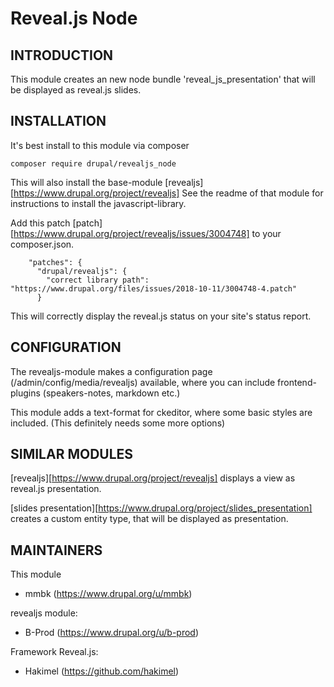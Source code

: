 # Reveal.js Node

## INTRODUCTION

This module creates an new node bundle 'reveal_js_presentation' that
will be displayed as reveal.js slides.

## INSTALLATION

It's best install to this module via composer
```
composer require drupal/revealjs_node
```

This will also install the base-module [revealjs][https://www.drupal.org/project/revealjs]
See the readme of that module for instructions to install the
javascript-library.

Add this patch [patch][https://www.drupal.org/project/revealjs/issues/3004748] to your composer.json.
```
    "patches": {
      "drupal/revealjs": {
        "correct library path": "https://www.drupal.org/files/issues/2018-10-11/3004748-4.patch"
      }
```
This will correctly display the reveal.js status on your site's status
report.

## CONFIGURATION

The revealjs-module makes a configuration page (/admin/config/media/revealjs)
available, where you can include frontend-plugins (speakers-notes,
markdown etc.)

This module adds a text-format for ckeditor, where some basic styles are
included. (This definitely needs some more options)




## SIMILAR MODULES

[revealjs][https://www.drupal.org/project/revealjs] displays a view
as reveal.js presentation.

[slides presentation][https://www.drupal.org/project/slides_presentation]
creates a custom entity type, that will be displayed as presentation.


## MAINTAINERS

This module
  * mmbk (https://www.drupal.org/u/mmbk)

revealjs module:
  * B-Prod (https://www.drupal.org/u/b-prod)

Framework Reveal.js:
  * Hakimel (https://github.com/hakimel)
